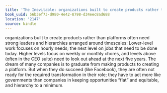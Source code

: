 ```yaml
---
title: 'The Inevitable: organizations built to create products rather than platforms…'
book_uuid: 56b3ef73-d980-4e42-8798-d34eec8ad688
location: '2147'
source: kindle
---
```


organizations built to create products rather than platforms often need strong leaders and hierarchies arranged around timescales: Lower-level work focuses on hourly needs; the next level on jobs that need to be done today. Higher levels focus on weekly or monthly chores, and levels above (often in the CEO suite) need to look out ahead at the next five years. The dream of many companies is to graduate from making products to creating a platform. But when they do succeed (like Facebook), they are often not ready for the required transformation in their role; they have to act more like governments than companies in keeping opportunities “flat” and equitable, and hierarchy to a minimum.